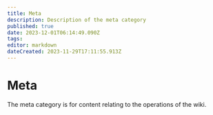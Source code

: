 ```yaml
---
title: Meta
description: Description of the meta category
published: true
date: 2023-12-01T06:14:49.090Z
tags: 
editor: markdown
dateCreated: 2023-11-29T17:11:55.913Z
---
```


# Meta
The meta category is for content relating to the operations of the wiki.